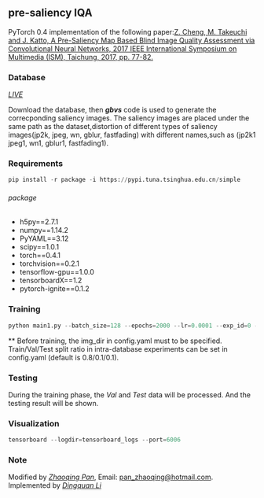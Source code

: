 ## pre-saliency IQA

PyTorch 0.4 implementation of the following paper:[Z. Cheng, M. Takeuchi and J. Katto, A Pre-Saliency Map Based Blind Image Quality Assessment via Convolutional Neural Networks, 2017 IEEE International Symposium on Multimedia (ISM), Taichung, 2017, pp. 77-82.](https://ieeexplore.ieee.org/document/8241584)   

### Database

[*LIVE*](https://live.ece.utexas.edu/research/quality/subjective.htm)

Download the database, then ***gbvs*** code is used to generate the correcponding saliency images.  The saliency images are placed under the same path as the dataset,distortion of different types of saliency images(jp2k, jpeg, wn, gblur, fastfading) with different names,such as (jp2k1 jpeg1, wn1, gblur1, fastfading1).

### Requirements

```python
pip install -r package -i https://pypi.tuna.tsinghua.edu.cn/simple
```

###### package

* h5py==2.7.1
* numpy==1.14.2
* PyYAML==3.12
* scipy==1.0.1
* torch==0.4.1
* torchvision==0.2.1
* tensorflow-gpu==1.0.0
* tensorboardX==1.2
* pytorch-ignite==0.1.2

### Training

```python
python main1.py --batch_size=128 --epochs=2000 --lr=0.0001 --exp_id=0 --database=LIVE
```

** Before training, the img_dir in config.yaml must to be specified. Train/Val/Test split ratio in intra-database experiments can be set in config.yaml (default is 0.8/0.1/0.1).

### Testing

During the training phase, the *Val* and *Test* data will be processed. And the testing result will be shown.

### Visualization

```Python
tensorboard --logdir=tensorboard_logs --port=6006
```

### Note

Modified by [*Zhaoqing Pan*](http://multimedia-nuist.atwebpages.com/), Email: pan_zhaoqing@hotmail.com. Implemented by [*Dingquan Li*](https://github.com/lidq92/CNNIQA)

